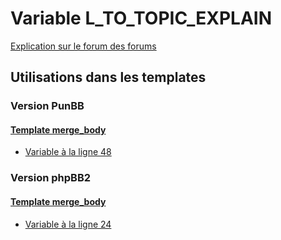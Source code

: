 # Variable L_TO_TOPIC_EXPLAIN
[Explication sur le forum des forums](http://forum.forumactif.com/t294113-listing-des-variables#L_TO_TOPIC_EXPLAIN)

## Utilisations dans les templates

### Version PunBB

#### [Template merge_body](punbb/merge_body.md)
* [Variable à la ligne 48](../punbb/merge_body.tpl#L48)

### Version phpBB2

#### [Template merge_body](subsilver/merge_body.md)
* [Variable à la ligne 24](../subsilver/merge_body.tpl#L24)